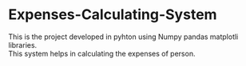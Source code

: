 # Expenses-Calculating-System
This is the project developed in pyhton using Numpy pandas matplotli libraries. 
</br>
This system helps in calculating the expenses of person.
